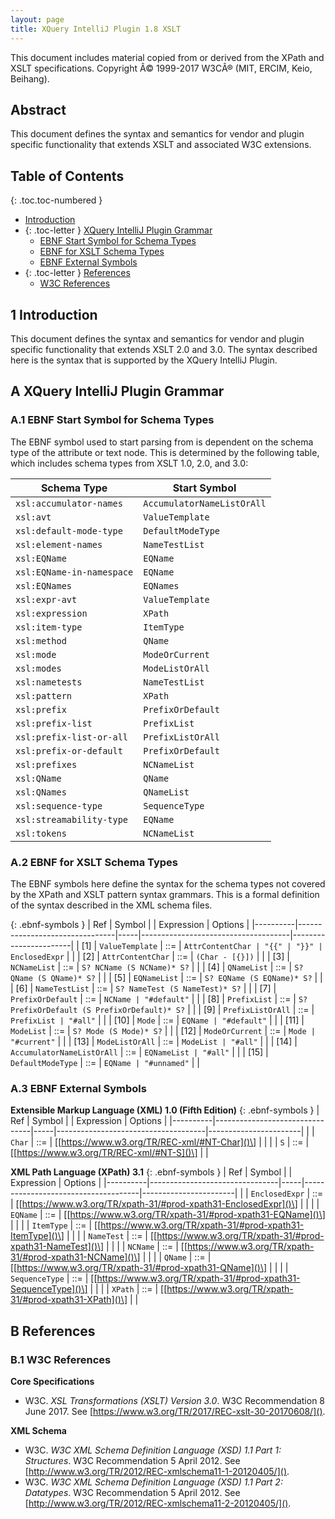 ```yaml
---
layout: page
title: XQuery IntelliJ Plugin 1.8 XSLT
---
```


This document includes material copied from or derived from the XPath
and XSLT specifications. Copyright Â© 1999-2017 W3CÂ® (MIT, ERCIM, Keio,
Beihang).

## Abstract
This document defines the syntax and semantics for vendor and plugin specific
functionality that extends XSLT and associated W3C extensions.

## Table of Contents

{: .toc.toc-numbered }
- [Introduction](#1-introduction)
- {: .toc-letter } [XQuery IntelliJ Plugin Grammar](#a-xquery-intellij-plugin-grammar)
  - [EBNF Start Symbol for Schema Types](#a1-ebnf-start-symbol-for-schema-types)
  - [EBNF for XSLT Schema Types](#a2-ebnf-for-xslt-schema-types)
  - [EBNF External Symbols](#a3-ebnf-external-symbols)
- {: .toc-letter } [References](#b-references)
  - [W3C References](#b1-w3c-references)

## 1 Introduction
This document defines the syntax and semantics for vendor and plugin specific
functionality that extends XSLT 2.0 and 3.0. The syntax described here is the
syntax that is supported by the XQuery IntelliJ Plugin.

## A XQuery IntelliJ Plugin Grammar

### A.1 EBNF Start Symbol for Schema Types
The EBNF symbol used to start parsing from is dependent on the schema type of the
attribute or text node. This is determined by the following table, which includes
schema types from XSLT 1.0, 2.0, and 3.0:

| Schema Type               | Start Symbol               |
|---------------------------|----------------------------|
| `xsl:accumulator-names`   | `AccumulatorNameListOrAll` |
| `xsl:avt`                 | `ValueTemplate`            |
| `xsl:default-mode-type`   | `DefaultModeType`          |
| `xsl:element-names`       | `NameTestList`             |
| `xsl:EQName`              | `EQName`                   |
| `xsl:EQName-in-namespace` | `EQName`                   |
| `xsl:EQNames`             | `EQNames`                  |
| `xsl:expr-avt`            | `ValueTemplate`            |
| `xsl:expression`          | `XPath`                    |
| `xsl:item-type`           | `ItemType`                 |
| `xsl:method`              | `QName`                    |
| `xsl:mode`                | `ModeOrCurrent`            |
| `xsl:modes`               | `ModeListOrAll`            |
| `xsl:nametests`           | `NameTestList`             |
| `xsl:pattern`             | `XPath`                    |
| `xsl:prefix`              | `PrefixOrDefault`          |
| `xsl:prefix-list`         | `PrefixList`               |
| `xsl:prefix-list-or-all`  | `PrefixListOrAll`          |
| `xsl:prefix-or-default`   | `PrefixOrDefault`          |
| `xsl:prefixes`            | `NCNameList`               |
| `xsl:QName`               | `QName`                    |
| `xsl:QNames`              | `QNameList`                |
| `xsl:sequence-type`       | `SequenceType`             |
| `xsl:streamability-type`  | `EQName`                   |
| `xsl:tokens`              | `NCNameList`               |

### A.2 EBNF for XSLT Schema Types
The EBNF symbols here define the syntax for the schema types not covered by the
XPath and XSLT pattern syntax grammars. This is a formal definition of the syntax
described in the XML schema files.

{: .ebnf-symbols }
| Ref      | Symbol                         |     | Expression                          | Options               |
|----------|--------------------------------|-----|-------------------------------------|-----------------------|
| \[1\]    | `ValueTemplate`                | ::= | `AttrContentChar | "{{" | "}}" | EnclosedExpr` |            |
| \[2\]    | `AttrContentChar`              | ::= | `(Char - [{}])`                     |                       |
| \[3\]    | `NCNameList`                   | ::= | `S? NCName (S NCName)* S?`          |                       |
| \[4\]    | `QNameList`                    | ::= | `S? QName (S QName)* S?`            |                       |
| \[5\]    | `EQNameList`                   | ::= | `S? EQName (S EQName)* S?`          |                       |
| \[6\]    | `NameTestList`                 | ::= | `S? NameTest (S NameTest)* S?`      |                       |
| \[7\]    | `PrefixOrDefault`              | ::= | `NCName | "#default"`               |                       |
| \[8\]    | `PrefixList`                   | ::= | `S? PrefixOrDefault (S PrefixOrDefault)* S?` |              |
| \[9\]    | `PrefixListOrAll`              | ::= | `PrefixList | "#all"`               |                       |
| \[10\]   | `Mode`                         | ::= | `EQName | "#default"`               |                       |
| \[11\]   | `ModeList`                     | ::= | `S? Mode (S Mode)* S?`              |                       |
| \[12\]   | `ModeOrCurrent`                | ::= | `Mode | "#current"`                 |                       |
| \[13\]   | `ModeListOrAll`                | ::= | `ModeList | "#all"`                 |                       |
| \[14\]   | `AccumulatorNameListOrAll`     | ::= | `EQNameList | "#all"`               |                       |
| \[15\]   | `DefaultModeType`              | ::= | `EQName | "#unnamed"`               |                       |

### A.3 EBNF External Symbols

__Extensible Markup Language (XML) 1.0 (Fifth Edition)__
{: .ebnf-symbols }
| Ref      | Symbol                         |     | Expression                          | Options               |
|----------|--------------------------------|-----|-------------------------------------|-----------------------|
|          | `Char`                         | ::= | \[[https://www.w3.org/TR/REC-xml/#NT-Char]()\] |            |
|          | `S`                            | ::= | \[[https://www.w3.org/TR/REC-xml/#NT-S]()\] |               |

__XML Path Language (XPath) 3.1__
{: .ebnf-symbols }
| Ref      | Symbol                         |     | Expression                          | Options               |
|----------|--------------------------------|-----|-------------------------------------|-----------------------|
|          | `EnclosedExpr`                 | ::= | \[[https://www.w3.org/TR/xpath-31/#prod-xpath31-EnclosedExpr]()\] | |
|          | `EQName`                       | ::= | \[[https://www.w3.org/TR/xpath-31/#prod-xpath31-EQName]()\] | |
|          | `ItemType`                     | ::= | \[[https://www.w3.org/TR/xpath-31/#prod-xpath31-ItemType]()\] | |
|          | `NameTest`                     | ::= | \[[https://www.w3.org/TR/xpath-31/#prod-xpath31-NameTest]()\] | |
|          | `NCName`                       | ::= | \[[https://www.w3.org/TR/xpath-31/#prod-xpath31-NCName]()\] | |
|          | `QName`                        | ::= | \[[https://www.w3.org/TR/xpath-31/#prod-xpath31-QName]()\] | |
|          | `SequenceType`                 | ::= | \[[https://www.w3.org/TR/xpath-31/#prod-xpath31-SequenceType]()\] | |
|          | `XPath`                        | ::= | \[[https://www.w3.org/TR/xpath-31/#prod-xpath31-XPath]()\] | |

## B References

### B.1 W3C References
__Core Specifications__
*  W3C. *XSL Transformations (XSLT) Version 3.0*. W3C Recommendation 8 June 2017.
   See [https://www.w3.org/TR/2017/REC-xslt-30-20170608/]().

__XML Schema__
*  W3C. *W3C XML Schema Definition Language (XSD) 1.1 Part 1: Structures*. W3C
   Recommendation 5 April 2012. See
   [http://www.w3.org/TR/2012/REC-xmlschema11-1-20120405/]().
*  W3C. *W3C XML Schema Definition Language (XSD) 1.1 Part 2: Datatypes*. W3C
   Recommendation 5 April 2012. See
   [http://www.w3.org/TR/2012/REC-xmlschema11-2-20120405/]().
